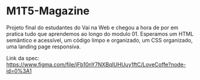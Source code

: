 # M1T5-Magazine
Projeto final do estudantes do Vai na Web  e chegou a hora de por em pratica tudo que aprendemos ao  longo do modulo 01. Esperamos um HTML semântico e acessível, um código limpo e organizado, um CSS organizado, uma landing page responsiva.

Link da spec: https://www.figma.com/file/jFb10nY7NXBqIUHUuy1ftC/LoveCoffe?node-id=0%3A1
